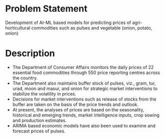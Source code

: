 # Problem Statement
Development of AI-ML based models for predicting prices of agri-horticultural commodities such as pulses and vegetable (onion, potato, onion)

# Description	
- The Department of Consumer Affairs monitors the daily prices of 22 essential food commodities through 550 price reporting centres across the country. 
- The Department also maintains buffer stock of pulses, viz., gram, tur, urad, moon and masur, and onion for strategic market interventions to
stabilize the volatility in prices.
- Decisions for market interventions such as release of stocks from the buffer are taken on the basis of the price trends and outlook.
- At present, the analyses of prices are based on the seasonality, historical and emerging trends, market intelligence inputs, crop sowing
  and production estimates.
- ARIMA based economic models have also been used to examine and forecast prices of pulses.
